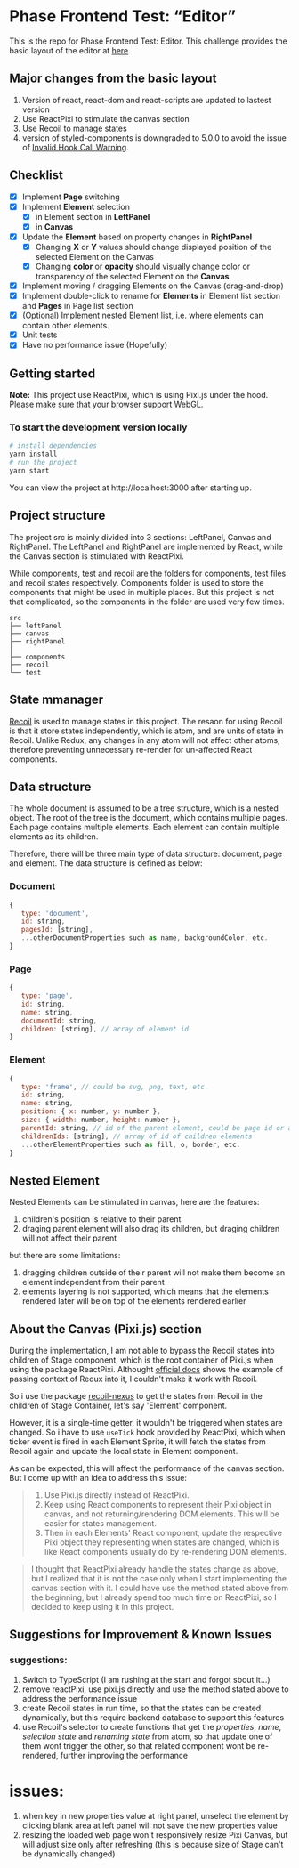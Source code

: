# Phase Frontend Test: “Editor”

This is the repo for Phase Frontend Test: Editor. This challenge provides the basic layout of the editor at [here](https://codesandbox.io/s/phase-challenge-cxl68?file=/README.md).

## Major changes from the basic layout

1. Version of react, react-dom and react-scripts are updated to lastest version
1. Use ReactPixi to stimulate the canvas section
1. Use Recoil to manage states
1. version of styled-components is downgraded to 5.0.0 to avoid the issue of [Invalid Hook Call Warning](https://legacy.reactjs.org/warnings/invalid-hook-call-warning.html).

## Checklist

- [x] Implement **Page** switching
- [x] Implement **Element** selection
  - [x] in Element section in **LeftPanel**
  - [x] in **Canvas**
- [x] Update the **Element** based on property changes in **RightPanel**
  - [x] Changing **X** or **Y** values should change displayed position of the selected Element on the Canvas
  - [x] Changing **color** or **opacity** should visually change color or transparency of the selected Element on the **Canvas**
- [x] Implement moving / dragging Elements on the Canvas (drag-and-drop)
- [x] Implement double-click to rename for **Elements** in Element list section and **Pages** in Page list section
- [x] (Optional) Implement nested Element list, i.e. where elements can contain other elements.
- [x] Unit tests
- [x] Have no performance issue (Hopefully)

## Getting started

**Note:** This project use ReactPixi, which is using Pixi.js under the hood. Please make sure that your browser support WebGL.

### To start the development version locally

```bash
# install dependencies
yarn install
# run the project
yarn start
```

You can view the project at http://localhost:3000 after starting up.

## Project structure

The project src is mainly divided into 3 sections: LeftPanel, Canvas and RightPanel. The LeftPanel and RightPanel are implemented by React, while the Canvas section is stimulated with ReactPixi.

While components, test and recoil are the folders for components, test files and recoil states respectively.
Components folder is used to store the components that might be used in multiple places. But this project is not that complicated, so the components in the folder are used very few times.

```
src
├── leftPanel
├── canvas
├── rightPanel
│
├── components
├── recoil
└── test
```

## State mmanager

[Recoil](https://recoiljs.org/) is used to manage states in this project. The resaon for using Recoil is that it store states independently, which is atom, and are units of state in Recoil. Unlike Redux, any changes in any atom will not affect other atoms, therefore preventing unnecessary re-render for un-affected React components.

## Data structure

The whole document is assumed to be a tree structure, which is a nested object. The root of the tree is the document, which contains multiple pages. Each page contains multiple elements. Each element can contain multiple elements as its children.

Therefore, there will be three main type of data structure: document, page and element. The data structure is defined as below:

### Document

```javascript
{
   type: 'document',
   id: string,
   pagesId: [string],
   ...otherDocumentProperties such as name, backgroundColor, etc.
}
```

### Page

```javascript
{
   type: 'page',
   id: string,
   name: string,
   documentId: string,
   children: [string], // array of element id
}
```

### Element

```javascript
{
   type: 'frame', // could be svg, png, text, etc.
   id: string,
   name: string,
   position: { x: number, y: number },
   size: { width: number, height: number },
   parentId: string, // id of the parent element, could be page id or another element id
   childrenIds: [string], // array of id of children elements
   ...otherElementProperties such as fill, o, border, etc.
}
```

## Nested Element
Nested Elements can be stimulated in canvas, here are the features:
1. children's position is relative to their parent
1. draging parent element will also drag its children, but draging children will not affect their parent

but there are some limitations:
1. dragging children outside of their parent will not make them become an element independent from their parent
1. elements layering is not supported, which means that the elements rendered later will be on top of the elements rendered earlier

## About the Canvas (Pixi.js) section

During the implementation, I am not able to bypass the Recoil states into children of Stage component, which is the root container of Pixi.js when using the package ReactPixi. Althought [official docs](https://pixijs.io/pixi-react/context-bridge/) shows the example of passing context of Redux into it, I couldn't make it work with Recoil.

So i use the package [recoil-nexus](https://github.com/luisanton-io/recoil-nexus) to get the states from Recoil in the children of Stage Container, let's say 'Element' component.

However, it is a single-time getter, it wouldn't be triggered when states are changed. So i have to use `useTick` hook provided by ReactPixi, which when ticker event is fired in each Element Sprite, it will fetch the states from Recoil again and update the local state in Element component.

As can be expected, this will affect the performance of the canvas section. But I come up with an idea to address this issue:

> 1. Use Pixi.js directly instead of ReactPixi.
> 1. Keep using React components to represent their Pixi object in canvas, and not returning/rendering DOM elements. This will be easier for states management.
> 1. Then in each Elements' React component, update the respective Pixi object they representing when states are changed, which is like React components usually do by re-rendering DOM elements.

> I thought that ReactPixi already handle the states change as above, but I realized that it is not the case only when I start implementing the canvas section with it. I could have use the method stated above from the beginning, but I already spend too much time on ReactPixi, so I decided to keep using it in this project.

## Suggestions for Improvement & Known Issues
### suggestions:
1. Switch to TypeScript (I am rushing at the start and forgot sbout it...)
1. remove reactPixi, use pixi.js directly and use the method stated above to address the performance issue
1. create Recoil states in run time, so that the states can be created dynamically, but this require backend database to support this features
1. use Recoil's selector to create functions that get the *properties*, *name*, *selection state* and *renaming state* from atom, so that update one of them wont trigger the other, so that related component wont be re-rendered, further improving the performance

# issues:
1. when key in new properties value at right panel, unselect the element by clicking blank area at left panel will not save the new properties value
1. resizing the loaded web page won't responsively resize Pixi Canvas, but will adjust size only after refreshing (this is because size of Stage can't be dynamically changed)